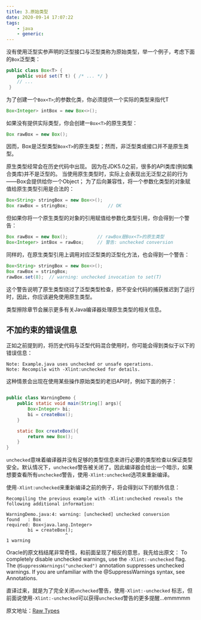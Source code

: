 ```yaml
---
title: 3.原始类型
date: 2020-09-14 17:07:22
tags:
    - java
    - generic:
---
```

没有使用泛型实参声明的泛型接口与泛型类称为原始类型，举一个例子，考虑下面的`Box`泛型类：

<!-- more -->

```java
public class Box<T> {
    public void set(T t) { /* ... */ }
    // ...
 }
```

为了创建一个`Box<T>`;的参数化类，你必须提供一个实际的类型来指代T

```java
Box<Integer> intBox = new Box<>();
```

如果没有提供实际类型，你会创建一`Box<T>`的原生类型：

```java
Box rawBox = new Box();
```

因而，Box是泛型类型`Box<T>`的原生类型；然而，非泛型类或接口并不是原生类型。

原生类型经常会在历史代码中出现。
因为在JDK5.0之前，很多的API类库(例如集合类库)并不是泛型的。
当使用原生类型时，实际上会表现出无泛型之前的行为——Box会提供给你一个Object；
为了后向兼容性，将一个参数化类型的对象赋值给原生类型引用是合法的：

```java
Box<String> stringBox = new Box<>();
Box rawBox = stringBox;               // OK
```

但如果你将一个原生类型的对象的引用赋值给参数化类型引用，你会得到一个警告：

```java
Box rawBox = new Box();           // rawBox是Box<T>的原生类型
Box<Integer> intBox = rawBox;     // 警告: unchecked conversion
```

同样的，在原生类型引用上调用对应泛型类的泛型化方法，也会得到一个警告：

```java
Box<String> stringBox = new Box<>();
Box rawBox = stringBox;
rawBox.set(8);  // warning: unchecked invocation to set(T)
```

这个警告说明了原生类型绕过了泛型类型检查，把不安全代码的捕获推迟到了运行时，因此，你应该避免使用原生类型。

类型擦除章节会展示更多有关Java编译器处理原生类型的相关信息。

## 不加约束的错误信息

正如之前提到的，将历史代码与泛型代码混合使用时，你可能会得到类似于以下的错误信息：

```shell
Note: Example.java uses unchecked or unsafe operations.
Note: Recompile with -Xlint:unchecked for details.
```

这种情景会出现在使用某些操作原始类型的老旧API时，例如下面的例子：

```java

public class WarningDemo {
    public static void main(String[] args){
        Box<Integer> bi;
        bi = createBox();
    }

    static Box createBox(){
        return new Box();
    }
}
```

`unchecked`意味着编译器并没有足够的类型信息来进行必要的类型检查以保证类型安全。默认情况下，`unchecked`警告被关闭了。因此编译器会给出一个暗示，如果想要查看所有`unchecked`警告，使用`-Xlint:unchecked`选项来重新编译。

使用`-Xlint:unchecked`来重新编译之前的例子，将会得到以下的额外信息：

```shell
Recompiling the previous example with -Xlint:unchecked reveals the following additional information:

WarningDemo.java:4: warning: [unchecked] unchecked conversion
found   : Box
required: Box<java.lang.Integer>
        bi = createBox();
                      ^
1 warning
```

Oracle的原文档结尾非常奇怪，和前面呈现了相反的意思，我先给出原文：
To completely disable unchecked warnings, use the `-Xlint:-unchecked` flag. The `@SuppressWarnings("unchecked")` annotation suppresses unchecked warnings. If you are unfamiliar with the @SuppressWarnings syntax, see Annotations.

直译过来，就是为了完全关闭`unchecked`警告，使用`-Xlint:-unchecked` 标志，但前面说使用`-Xlint:-unchecked`可以获得`unchecked`警告的更多提醒...emmmmm

原文地址：[Raw Types][1]

  [1]: https://docs.oracle.com/javase/tutorial/java/generics/rawTypes.html